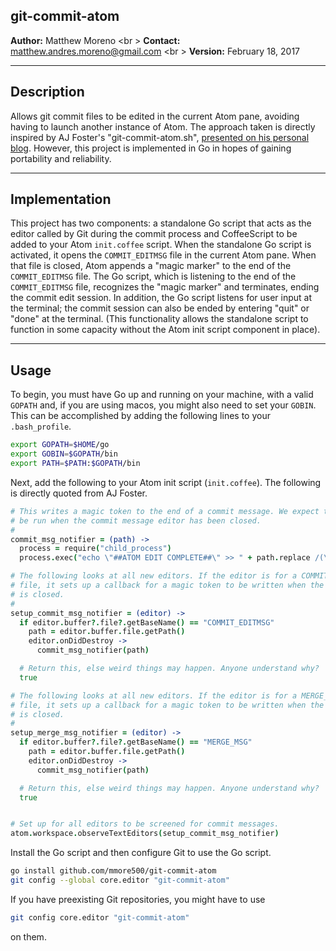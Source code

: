 ## git-commit-atom

**Author:** Matthew Moreno <br \>
**Contact:**  [matthew.andres.moreno@gmail.com](mailto:matthew.andres.moreno@gmail.com) <br \>
**Version:** February 18, 2017

------------
## Description

Allows git commit files to be edited in the current Atom pane, avoiding having
to launch another instance of Atom. The approach taken is directly inspired by
AJ Foster's "git-commit-atom.sh", [presented on his personal blog](https://aj-foster.com/2016/git-commit-atom/). However, this project is
implemented in Go in hopes of gaining portability and reliability.

------------
## Implementation

This project has two components: a standalone Go script that acts as the editor
called by Git during the commit process and CoffeeScript to be added to your
Atom `init.coffee` script. When the standalone Go script is activated, it opens
the `COMMIT_EDITMSG` file in the current Atom pane. When that file is closed,
Atom appends a "magic marker" to the end of the `COMMIT_EDITMSG` file. The Go
script, which is listening to the end of the `COMMIT_EDITMSG` file, recognizes
the "magic marker" and terminates, ending the commit edit session. In addition,
the Go script listens for user input at the terminal; the commit session can
also be ended by entering "quit" or "done" at the terminal. (This functionality
allows the standalone script to function in some capacity without the Atom init
script component in place).

------------
## Usage

To begin, you must have Go up and running on your machine, with a valid `GOPATH` and, if you are using macos, you might also need to set your `GOBIN`. This can be accomplished by adding the following lines to your `.bash_profile`.
~~~bash
export GOPATH=$HOME/go
export GOBIN=$GOPATH/bin
export PATH=$PATH:$GOPATH/bin
~~~

Next, add the following to your Atom init script (`init.coffee`). The following is directly quoted from AJ Foster.

~~~CoffeeScript
# This writes a magic token to the end of a commit message. We expect this to
# be run when the commit message editor has been closed.
#
commit_msg_notifier = (path) ->
  process = require("child_process")
  process.exec("echo \"##ATOM EDIT COMPLETE##\" >> " + path.replace /(\s)/g, '\\$1')

# The following looks at all new editors. If the editor is for a COMMIT_EDITMSG
# file, it sets up a callback for a magic token to be written when the editor
# is closed.
#
setup_commit_msg_notifier = (editor) ->
  if editor.buffer?.file?.getBaseName() == "COMMIT_EDITMSG"
    path = editor.buffer.file.getPath()
    editor.onDidDestroy ->
      commit_msg_notifier(path)

  # Return this, else weird things may happen. Anyone understand why?
  true

# The following looks at all new editors. If the editor is for a MERGE_MSG
# file, it sets up a callback for a magic token to be written when the editor
# is closed.
#
setup_merge_msg_notifier = (editor) ->
  if editor.buffer?.file?.getBaseName() == "MERGE_MSG"
    path = editor.buffer.file.getPath()
    editor.onDidDestroy ->
      commit_msg_notifier(path)

  # Return this, else weird things may happen. Anyone understand why?
  true


# Set up for all editors to be screened for commit messages.
atom.workspace.observeTextEditors(setup_commit_msg_notifier)
~~~

Install the Go script and then configure Git to use the Go script.
~~~bash
go install github.com/mmore500/git-commit-atom
git config --global core.editor "git-commit-atom"
~~~
If you have preexisting Git repositories, you might have to use
~~~bash
git config core.editor "git-commit-atom"
~~~
on them.
